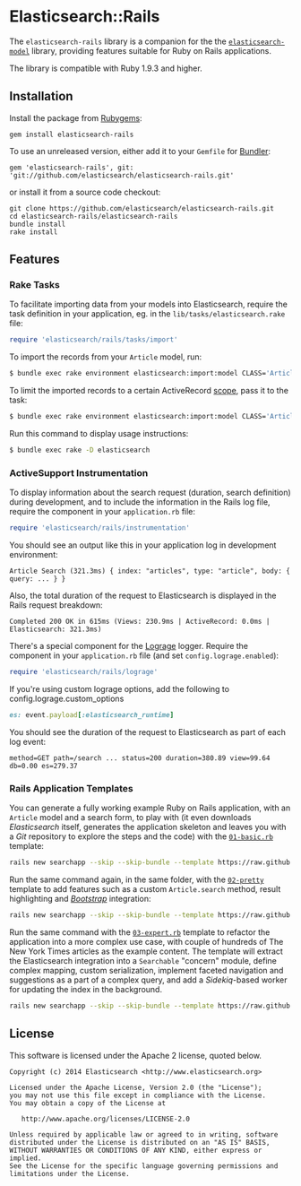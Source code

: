 # Elasticsearch::Rails

The `elasticsearch-rails` library is a companion for the
the [`elasticsearch-model`](https://github.com/elasticsearch/elasticsearch-rails/tree/master/elasticsearch-model)
library, providing features suitable for Ruby on Rails applications.

The library is compatible with Ruby 1.9.3 and higher.

## Installation

Install the package from [Rubygems](https://rubygems.org):

    gem install elasticsearch-rails

To use an unreleased version, either add it to your `Gemfile` for [Bundler](http://bundler.io):

    gem 'elasticsearch-rails', git: 'git://github.com/elasticsearch/elasticsearch-rails.git'

or install it from a source code checkout:

    git clone https://github.com/elasticsearch/elasticsearch-rails.git
    cd elasticsearch-rails/elasticsearch-rails
    bundle install
    rake install

## Features

### Rake Tasks

To facilitate importing data from your models into Elasticsearch, require the task definition in your application,
eg. in the `lib/tasks/elasticsearch.rake` file:

```ruby
require 'elasticsearch/rails/tasks/import'
```

To import the records from your `Article` model, run:

```bash
$ bundle exec rake environment elasticsearch:import:model CLASS='Article'
```

To limit the imported records to a certain
ActiveRecord [scope](http://guides.rubyonrails.org/active_record_querying.html#scopes),
pass it to the task:

```bash
$ bundle exec rake environment elasticsearch:import:model CLASS='Article' SCOPE='published'
```

Run this command to display usage instructions:

```bash
$ bundle exec rake -D elasticsearch
```

### ActiveSupport Instrumentation

To display information about the search request (duration, search definition) during development,
and to include the information in the Rails log file, require the component in your `application.rb` file:

```ruby
require 'elasticsearch/rails/instrumentation'
```

You should see an output like this in your application log in development environment:

    Article Search (321.3ms) { index: "articles", type: "article", body: { query: ... } }

Also, the total duration of the request to Elasticsearch is displayed in the Rails request breakdown:

    Completed 200 OK in 615ms (Views: 230.9ms | ActiveRecord: 0.0ms | Elasticsearch: 321.3ms)

There's a special component for the [Lograge](https://github.com/roidrage/lograge) logger.
Require the component in your `application.rb` file (and set `config.lograge.enabled`):

```ruby
require 'elasticsearch/rails/lograge'
```

If you're using custom lograge options, add the following to config.lograge.custom_options

```ruby
es: event.payload[:elasticsearch_runtime]
```

You should see the duration of the request to Elasticsearch as part of each log event:

    method=GET path=/search ... status=200 duration=380.89 view=99.64 db=0.00 es=279.37

### Rails Application Templates

You can generate a fully working example Ruby on Rails application, with an `Article` model and a search form,
to play with (it even downloads _Elasticsearch_ itself, generates the application skeleton and leaves you with
a _Git_ repository to explore the steps and the code) with the
[`01-basic.rb`](https://github.com/elasticsearch/elasticsearch-rails/blob/master/elasticsearch-rails/lib/rails/templates/01-basic.rb) template:

```bash
rails new searchapp --skip --skip-bundle --template https://raw.github.com/elasticsearch/elasticsearch-rails/master/elasticsearch-rails/lib/rails/templates/01-basic.rb
```

Run the same command again, in the same folder, with the
[`02-pretty`](https://github.com/elasticsearch/elasticsearch-rails/blob/master/elasticsearch-rails/lib/rails/templates/02-pretty.rb)
template to add features such as a custom `Article.search` method, result highlighting and
[_Bootstrap_](http://getbootstrap.com) integration:

```bash
rails new searchapp --skip --skip-bundle --template https://raw.github.com/elasticsearch/elasticsearch-rails/master/elasticsearch-rails/lib/rails/templates/02-pretty.rb
```

Run the same command with the [`03-expert.rb`](https://github.com/elasticsearch/elasticsearch-rails/blob/master/elasticsearch-rails/lib/rails/templates/03-expert.rb)
template to refactor the application into a more complex use case,
with couple of hundreds of The New York Times articles as the example content.
The template will extract the Elasticsearch integration into a `Searchable` "concern" module,
define complex mapping, custom serialization, implement faceted navigation and suggestions as a part of
a complex query, and add a _Sidekiq_-based worker for updating the index in the background.

```bash
rails new searchapp --skip --skip-bundle --template https://raw.github.com/elasticsearch/elasticsearch-rails/master/elasticsearch-rails/lib/rails/templates/03-expert.rb
```

## License

This software is licensed under the Apache 2 license, quoted below.

    Copyright (c) 2014 Elasticsearch <http://www.elasticsearch.org>

    Licensed under the Apache License, Version 2.0 (the "License");
    you may not use this file except in compliance with the License.
    You may obtain a copy of the License at

       http://www.apache.org/licenses/LICENSE-2.0

    Unless required by applicable law or agreed to in writing, software
    distributed under the License is distributed on an "AS IS" BASIS,
    WITHOUT WARRANTIES OR CONDITIONS OF ANY KIND, either express or implied.
    See the License for the specific language governing permissions and
    limitations under the License.

